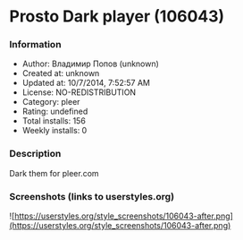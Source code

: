 # Prosto Dark player (106043)

### Information
- Author: Владимир Попов (unknown)
- Created at: unknown
- Updated at: 10/7/2014, 7:52:57 AM
- License: NO-REDISTRIBUTION
- Category: pleer
- Rating: undefined
- Total installs: 156
- Weekly installs: 0


### Description
Dark them for pleer.com


### Screenshots (links to userstyles.org)
![https://userstyles.org/style_screenshots/106043-after.png](https://userstyles.org/style_screenshots/106043-after.png)


